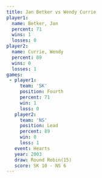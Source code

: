 ```yaml
---
title: Jan Betker vs Wendy Currie
player1:             
  name: Betker, Jan  
  percent: 71        
  wins: 1            
  losses: 0          
player2:             
  name: Currie, Wendy
  percent: 89        
  wins: 0            
  losses: 1          
games:
 - player1:          
     team: 'SK'      
     position: Fourth
     percent: 71     
     win: 1          
     loss: 0         
   player2:        
     team: 'NS'    
     position: Lead
     percent: 89   
     win: 0        
     loss: 1       
   event: Hearts        
   year: 2003           
   draw: Round Robin(15)
   score: SK 10 - NS 6  
---
```

